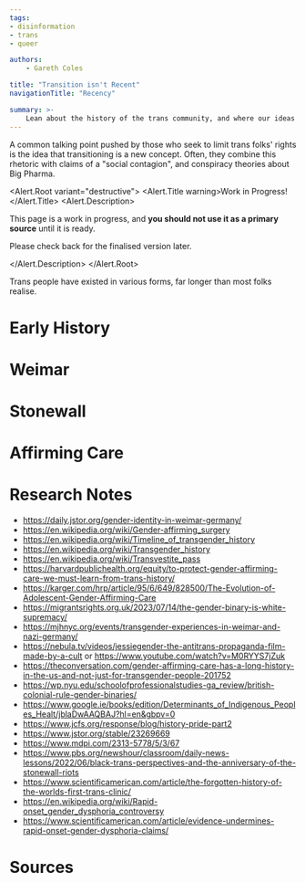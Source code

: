 ```yaml
---
tags:
- disinformation
- trans
- queer

authors:
    - Gareth Coles

title: "Transition isn't Recent"
navigationTitle: "Recency"

summary: >-
    Lean about the history of the trans community, and where our ideas around gender come from.
---
```


<script lang="ts">
    import * as Alert from "$lib/components/ui/alert";
</script>

A common talking point pushed by those who seek to limit trans folks' rights is the idea that transitioning is a new
concept.
Often, they combine this rhetoric with claims of a "social contagion", and conspiracy theories about Big Pharma.

<!--more-->

<Alert.Root variant="destructive">
<Alert.Title warning>Work in Progress!</Alert.Title>
<Alert.Description>

This page is a work in progress, and **you should not use it as a primary source** until it is ready.

Please check back for the finalised version later.

</Alert.Description>
</Alert.Root>

Trans people have existed in various forms, far longer than most folks realise.

# Early History

# Weimar

# Stonewall

# Affirming Care

# Research Notes

- https://daily.jstor.org/gender-identity-in-weimar-germany/
- https://en.wikipedia.org/wiki/Gender-affirming_surgery
- https://en.wikipedia.org/wiki/Timeline_of_transgender_history
- https://en.wikipedia.org/wiki/Transgender_history
- https://en.wikipedia.org/wiki/Transvestite_pass
- https://harvardpublichealth.org/equity/to-protect-gender-affirming-care-we-must-learn-from-trans-history/
- https://karger.com/hrp/article/95/6/649/828500/The-Evolution-of-Adolescent-Gender-Affirming-Care
- https://migrantsrights.org.uk/2023/07/14/the-gender-binary-is-white-supremacy/
- https://mjhnyc.org/events/transgender-experiences-in-weimar-and-nazi-germany/
- https://nebula.tv/videos/jessiegender-the-antitrans-propaganda-film-made-by-a-cult or https://www.youtube.com/watch?v=M0RYYS7jZuk
- https://theconversation.com/gender-affirming-care-has-a-long-history-in-the-us-and-not-just-for-transgender-people-201752
- https://wp.nyu.edu/schoolofprofessionalstudies-ga_review/british-colonial-rule-gender-binaries/
- https://www.google.ie/books/edition/Determinants_of_Indigenous_Peoples_Healt/jblaDwAAQBAJ?hl=en&gbpv=0
- https://www.jcfs.org/response/blog/history-pride-part2
- https://www.jstor.org/stable/23269669
- https://www.mdpi.com/2313-5778/5/3/67
- https://www.pbs.org/newshour/classroom/daily-news-lessons/2022/06/black-trans-perspectives-and-the-anniversary-of-the-stonewall-riots
- https://www.scientificamerican.com/article/the-forgotten-history-of-the-worlds-first-trans-clinic/
- https://en.wikipedia.org/wiki/Rapid-onset_gender_dysphoria_controversy
- https://www.scientificamerican.com/article/evidence-undermines-rapid-onset-gender-dysphoria-claims/

# Sources

